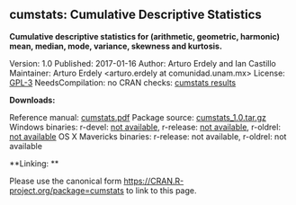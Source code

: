 ## cumstats: Cumulative Descriptive Statistics

**Cumulative descriptive statistics for (arithmetic, geometric, harmonic) mean, median, mode, variance, skewness and kurtosis.**

Version:	1.0 
Published:	2017-01-16 
Author:	Arturo Erdely and Ian Castillo 
Maintainer:	Arturo Erdely <arturo.erdely at comunidad.unam.mx> 
License:	[GPL-3](https://cran.r-project.org/web/licenses/GPL-3)
NeedsCompilation:	no 
CRAN checks:	[cumstats results](https://cran.r-project.org/web/checks/check_results_cumstats.html)

**Downloads:** 

Reference manual:	[cumstats.pdf](https://cran.r-project.org/web/packages/cumstats/cumstats.pdf)
Package source:	[cumstats_1.0.tar.gz ](https://cran.r-project.org/src/contrib/cumstats_1.0.tar.gz)
Windows binaries:	r-devel: [not available](https://cran.r-project.org/bin/windows/contrib/3.4/ReadMe), r-release: [not available](https://cran.r-project.org/bin/windows/contrib/3.4/ReadMe), r-oldrel: [not available](https://cran.r-project.org/bin/windows/contrib/3.4/ReadMe) 
OS X Mavericks binaries:	r-release: not available, r-oldrel: not available 

**Linking: ** 

Please use the canonical form https://CRAN.R-project.org/package=cumstats to link to this page. 
